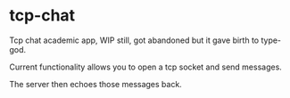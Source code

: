 # tcp-chat

Tcp chat academic app, WIP still, got abandoned but it gave birth to type-god.

Current functionality allows you to open a tcp socket and send messages.

The server then echoes those messages back.
